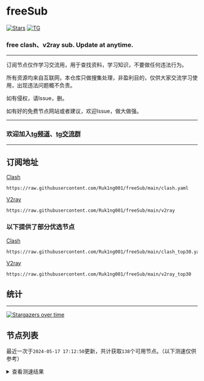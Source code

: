 # freeSub
[![Stars](https://img.shields.io/github/stars/Ruk1ng001/freeSub)](https://github.com/Ruk1ng001/freeSub/stargazers)
[![TG](https://img.shields.io/badge/Telegram-gray?logo=Telegram)](https://t.me/Ruk1ng001)
### free clash、v2ray sub. Update at anytime.

---

订阅节点仅作学习交流用，用于查找资料，学习知识，不要做任何违法行为。

所有资源均来自互联网，本仓库只做搜集处理，非盈利目的，仅供大家交流学习使用，出现违法问题概不负责。

如有侵权，请Issue，删。

如有好的免费节点网站或者建议，欢迎Issue，做大做强。

---

### 欢迎加入[tg频道](https://t.me/Ruk1ng001)、[tg交流群](https://t.me/+-e-b04EE5Cw2NmU1)

---

## 订阅地址
[Clash](https://raw.githubusercontent.com/Ruk1ng001/freeSub/main/clash.yaml)
```
https://raw.githubusercontent.com/Ruk1ng001/freeSub/main/clash.yaml
```
[V2ray](https://raw.githubusercontent.com/Ruk1ng001/freeSub/main/v2ray)
```
https://raw.githubusercontent.com/Ruk1ng001/freeSub/main/v2ray
```
### 以下提供了部分优选节点

[Clash](https://raw.githubusercontent.com/Ruk1ng001/freeSub/main/clash_top30.yaml)
```
https://raw.githubusercontent.com/Ruk1ng001/freeSub/main/clash_top30.yaml
```
[V2ray](https://raw.githubusercontent.com/Ruk1ng001/freeSub/main/v2ray_top30)
```
https://raw.githubusercontent.com/Ruk1ng001/freeSub/main/v2ray_top30
```

## 统计

---

[![Stargazers over time](https://starchart.cc/Ruk1ng001/freeSub.svg)](https://starchart.cc/Ruk1ng001/freeSub)

## 节点列表

最近一次于`2024-05-17 17:12:50`更新，共计获取`138`个可用节点。（以下测速仅供参考）

<details> <summary>查看测速结果</summary>

| 序号 | 节点 | 带宽 | 延迟 |
|:--:|:--:|:--:|:--:|
 | 1 | github.com/Ruk1ng001_1849366068 | 1.59MB/s | 480.00ms |
 | 2 | github.com/Ruk1ng001_823365205 | 1.43MB/s | 342.00ms |
 | 3 | github.com/Ruk1ng001_3925507709 | 1.24MB/s | 490.00ms |
 | 4 | github.com/Ruk1ng001_2234063353 | 1.16MB/s | 425.00ms |
 | 5 | github.com/Ruk1ng001_149570347 | 1.14MB/s | 375.00ms |
 | 6 | github.com/Ruk1ng001_2306407879 | 1.11MB/s | 397.00ms |
 | 7 | github.com/Ruk1ng001_2962427332 | 1.06MB/s | 432.00ms |
 | 8 | github.com/Ruk1ng001_3222756092 | 1.05MB/s | 637.00ms |
 | 9 | github.com/Ruk1ng001_2163870954 | 1.03MB/s | 463.00ms |
 | 10 | github.com/Ruk1ng001_3718927122 | 1.03MB/s | 608.00ms |
 | 11 | github.com/Ruk1ng001_3402559863 | 983.30KB/s | 504.00ms |
 | 12 | github.com/Ruk1ng001_1658202397 | 975.01KB/s | 514.00ms |
 | 13 | github.com/Ruk1ng001_1708283347 | 965.97KB/s | 628.00ms |
 | 14 | github.com/Ruk1ng001_3907987010 | 953.24KB/s | 485.00ms |
 | 15 | github.com/Ruk1ng001_2690750277 | 937.15KB/s | 465.00ms |
 | 16 | github.com/Ruk1ng001_3293006801 | 890.15KB/s | 833.00ms |
 | 17 | github.com/Ruk1ng001_3238507946 | 837.90KB/s | 823.00ms |
 | 18 | github.com/Ruk1ng001_1132634313 | 765.52KB/s | 883.00ms |
 | 19 | github.com/Ruk1ng001_2021478874 | 745.39KB/s | 635.00ms |
 | 20 | github.com/Ruk1ng001_2671886144 | 743.84KB/s | 900.00ms |
 | 21 | github.com/Ruk1ng001_796916901 | 707.70KB/s | 756.00ms |
 | 22 | github.com/Ruk1ng001_34491053 | 693.67KB/s | 777.00ms |
 | 23 | github.com/Ruk1ng001_1616468470 | 681.25KB/s | 906.00ms |
 | 24 | github.com/Ruk1ng001_1855538875 | 655.27KB/s | 703.00ms |
 | 25 | github.com/Ruk1ng001_777700868 | 655.14KB/s | 571.00ms |
 | 26 | github.com/Ruk1ng001_218289681 | 643.08KB/s | 1334.00ms |
 | 27 | github.com/Ruk1ng001_459534470 | 630.85KB/s | 1210.00ms |
 | 28 | github.com/Ruk1ng001_3394978105 | 618.35KB/s | 898.00ms |
 | 29 | github.com/Ruk1ng001_2194615537 | 617.16KB/s | 1199.00ms |
 | 30 | github.com/Ruk1ng001_402196054 | 616.53KB/s | 704.00ms |
 | 31 | github.com/Ruk1ng001_2795335068 | 611.06KB/s | 1003.00ms |
 | 32 | github.com/Ruk1ng001_628343702 | 610.79KB/s | 639.00ms |
 | 33 | github.com/Ruk1ng001_4187098543 | 607.41KB/s | 1023.00ms |
 | 34 | github.com/Ruk1ng001_1034331182 | 606.96KB/s | 1233.00ms |
 | 35 | github.com/Ruk1ng001_2004102139 | 604.01KB/s | 1080.00ms |
 | 36 | github.com/Ruk1ng001_2308501734 | 583.20KB/s | 1285.00ms |
 | 37 | github.com/Ruk1ng001_3934250345 | 570.30KB/s | 700.00ms |
 | 38 | github.com/Ruk1ng001_2054894954 | 567.58KB/s | 1302.00ms |
 | 39 | github.com/Ruk1ng001_2728963508 | 537.53KB/s | 898.00ms |
 | 40 | github.com/Ruk1ng001_3682698884 | 524.99KB/s | 864.00ms |
 | 41 | github.com/Ruk1ng001_4225185103 | 513.86KB/s | 1037.00ms |
 | 42 | github.com/Ruk1ng001_4135834119 | 492.44KB/s | 1110.00ms |
 | 43 | github.com/Ruk1ng001_2986819677 | 487.15KB/s | 1094.00ms |
 | 44 | github.com/Ruk1ng001_839126155 | 481.89KB/s | 709.00ms |
 | 45 | github.com/Ruk1ng001_2209507385 | 467.20KB/s | 1683.00ms |
 | 46 | github.com/Ruk1ng001_1238702783 | 462.36KB/s | 1175.00ms |
 | 47 | github.com/Ruk1ng001_3557028703 | 449.86KB/s | 1580.00ms |
 | 48 | github.com/Ruk1ng001_961392496 | 430.75KB/s | 1651.00ms |
 | 49 | github.com/Ruk1ng001_1938509145 | 426.13KB/s | 1107.00ms |
 | 50 | github.com/Ruk1ng001_2210519284 | 415.22KB/s | 1901.00ms |
 | 51 | github.com/Ruk1ng001_536822818 | 410.23KB/s | 807.00ms |
 | 52 | github.com/Ruk1ng001_1108544810 | 403.96KB/s | 832.00ms |
 | 53 | github.com/Ruk1ng001_2013146544 | 387.92KB/s | 827.00ms |
 | 54 | github.com/Ruk1ng001_295479432 | 385.94KB/s | 1634.00ms |
 | 55 | github.com/Ruk1ng001_1704870201 | 385.52KB/s | 2089.00ms |
 | 56 | github.com/Ruk1ng001_2269129838 | 384.93KB/s | 1729.00ms |
 | 57 | github.com/Ruk1ng001_3387269693 | 379.75KB/s | 1490.00ms |
 | 58 | github.com/Ruk1ng001_3119109947 | 369.27KB/s | 1757.00ms |
 | 59 | github.com/Ruk1ng001_2822955067 | 361.04KB/s | 2015.00ms |
 | 60 | github.com/Ruk1ng001_3889678921 | 355.19KB/s | 1796.00ms |
 | 61 | github.com/Ruk1ng001_3385656539 | 339.01KB/s | 1763.00ms |
 | 62 | github.com/Ruk1ng001_1472351678 | 338.25KB/s | 1435.00ms |
 | 63 | github.com/Ruk1ng001_1694492034 | 327.29KB/s | 1380.00ms |
 | 64 | github.com/Ruk1ng001_784932094 | 326.98KB/s | 1323.00ms |
 | 65 | github.com/Ruk1ng001_3966660473 | 321.34KB/s | 2501.00ms |
 | 66 | github.com/Ruk1ng001_2159656259 | 310.49KB/s | 1997.00ms |
 | 67 | github.com/Ruk1ng001_3323569273 | 301.80KB/s | 1927.00ms |
 | 68 | github.com/Ruk1ng001_1788757087 | 301.63KB/s | 1343.00ms |
 | 69 | github.com/Ruk1ng001_2578079542 | 298.42KB/s | 1480.00ms |
 | 70 | github.com/Ruk1ng001_102931221 | 276.61KB/s | 1790.00ms |
 | 71 | github.com/Ruk1ng001_3744005356 | 276.51KB/s | 1552.00ms |
 | 72 | github.com/Ruk1ng001_1170082256 | 275.81KB/s | 1895.00ms |
 | 73 | github.com/Ruk1ng001_2605417371 | 268.45KB/s | 1572.00ms |
 | 74 | github.com/Ruk1ng001_3900170868 | 260.30KB/s | 2267.00ms |
 | 75 | github.com/Ruk1ng001_3179125206 | 255.98KB/s | 2584.00ms |
 | 76 | github.com/Ruk1ng001_25091907 | 255.77KB/s | 776.00ms |
 | 77 | github.com/Ruk1ng001_184998897 | 254.61KB/s | 1174.00ms |
 | 78 | github.com/Ruk1ng001_1295306959 | 249.20KB/s | 1270.00ms |
 | 79 | github.com/Ruk1ng001_2218194186 | 243.32KB/s | 1457.00ms |
 | 80 | github.com/Ruk1ng001_875476746 | 242.93KB/s | 2600.00ms |
 | 81 | github.com/Ruk1ng001_3469316866 | 242.40KB/s | 1990.00ms |
 | 82 | github.com/Ruk1ng001_1372135638 | 240.50KB/s | 2649.00ms |
 | 83 | github.com/Ruk1ng001_2725052174 | 225.73KB/s | 1297.00ms |
 | 84 | github.com/Ruk1ng001_4002426314 | 220.68KB/s | 2093.00ms |
 | 85 | github.com/Ruk1ng001_3212328957 | 220.18KB/s | 2626.00ms |
 | 86 | github.com/Ruk1ng001_3880606426 | 212.66KB/s | 950.00ms |
 | 87 | github.com/Ruk1ng001_3927315096 | 212.62KB/s | 1010.00ms |
 | 88 | github.com/Ruk1ng001_1964030541 | 211.78KB/s | 669.00ms |
 | 89 | github.com/Ruk1ng001_2284366738 | 203.39KB/s | 1830.00ms |
 | 90 | github.com/Ruk1ng001_3115135129 | 195.56KB/s | 1873.00ms |
 | 91 | github.com/Ruk1ng001_1903292082 | 191.68KB/s | 661.00ms |
 | 92 | github.com/Ruk1ng001_1557395967 | 191.27KB/s | 908.00ms |
 | 93 | github.com/Ruk1ng001_2679557322 | 170.22KB/s | 2021.00ms |
 | 94 | github.com/Ruk1ng001_775476669 | 169.47KB/s | 1663.00ms |
 | 95 | github.com/Ruk1ng001_3283706105 | 167.09KB/s | 1144.00ms |
 | 96 | github.com/Ruk1ng001_3372547913 | 161.87KB/s | 1762.00ms |
 | 97 | github.com/Ruk1ng001_3499179898 | 157.24KB/s | 1037.00ms |
 | 98 | github.com/Ruk1ng001_74991844 | 153.74KB/s | 1531.00ms |
 | 99 | github.com/Ruk1ng001_1542644257 | 140.27KB/s | 947.00ms |
 | 100 | github.com/Ruk1ng001_2560504633 | 139.99KB/s | 2107.00ms |
 | 101 | github.com/Ruk1ng001_4221750867 | 139.76KB/s | 1400.00ms |
 | 102 | github.com/Ruk1ng001_3681621484 | 138.46KB/s | 1121.00ms |
 | 103 | github.com/Ruk1ng001_3549260583 | 127.37KB/s | 645.00ms |
 | 104 | github.com/Ruk1ng001_2206326297 | 120.43KB/s | 1323.00ms |
 | 105 | github.com/Ruk1ng001_3543698725 | 119.87KB/s | 2335.00ms |
 | 106 | github.com/Ruk1ng001_3362580199 | 119.75KB/s | 942.00ms |
 | 107 | github.com/Ruk1ng001_3796575036 | 119.75KB/s | 1460.00ms |
 | 108 | github.com/Ruk1ng001_2967516307 | 118.35KB/s | 1691.00ms |
 | 109 | github.com/Ruk1ng001_1106270083 | 116.30KB/s | 1458.00ms |
 | 110 | github.com/Ruk1ng001_24015290 | 108.95KB/s | 901.00ms |
 | 111 | github.com/Ruk1ng001_237030643 | 98.42KB/s | 970.00ms |
 | 112 | github.com/Ruk1ng001_1695152293 | 91.97KB/s | 1248.00ms |
 | 113 | github.com/Ruk1ng001_3888842695 | 85.18KB/s | 187.00ms |
 | 114 | github.com/Ruk1ng001_3690732186 | 85.06KB/s | 368.00ms |
 | 115 | github.com/Ruk1ng001_1308962382 | 78.41KB/s | 1414.00ms |
 | 116 | github.com/Ruk1ng001_2678214959 | 76.70KB/s | 1417.00ms |
 | 117 | github.com/Ruk1ng001_1151839670 | 74.29KB/s | 1401.00ms |
 | 118 | github.com/Ruk1ng001_390994783 | 70.33KB/s | 1880.00ms |
 | 119 | github.com/Ruk1ng001_3319258598 | 68.50KB/s | 2180.00ms |
 | 120 | github.com/Ruk1ng001_3362003740 | 59.54KB/s | 544.00ms |
 | 121 | github.com/Ruk1ng001_2547079726 | 57.22KB/s | 1995.00ms |
 | 122 | github.com/Ruk1ng001_1091569262 | 56.47KB/s | 1048.00ms |
 | 123 | github.com/Ruk1ng001_3446704851 | 54.62KB/s | 1093.00ms |
 | 124 | github.com/Ruk1ng001_339647967 | 54.40KB/s | 1164.00ms |
 | 125 | github.com/Ruk1ng001_3418298641 | 53.98KB/s | 460.00ms |
 | 126 | github.com/Ruk1ng001_1676283943 | 52.94KB/s | 453.00ms |
 | 127 |  | N/A | N/A |
 | 128 |  | N/A | N/A |
 | 129 |  | N/A | N/A |
 | 130 |  | N/A | N/A |
 | 131 |  | N/A | N/A |
 | 132 |  | N/A | N/A |
 | 133 |  | N/A | N/A |
 | 134 |  | N/A | N/A |
 | 135 |  | N/A | N/A |
 | 136 |  | N/A | N/A |
 | 137 |  | N/A | N/A |
 | 138 |  | N/A | N/A |


</details>